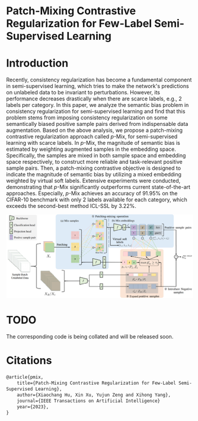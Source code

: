 # Patch-Mixing Contrastive Regularization for Few-Label Semi-Supervised Learning

# Introduction

Recently, consistency regularization has become a fundamental component in semi-supervised learning, which tries to make the network's predictions on unlabeled data to be invariant to perturbations. However, its performance decreases drastically when there are scarce labels, e.g., $2$ labels per category. In this paper, we analyze the semantic bias problem in consistency regularization for semi-supervised learning and find that this problem stems from imposing consistency regularization on some semantically biased positive sample pairs derived from indispensable data augmentation. Based on the above analysis, we propose a patch-mixing contrastive regularization approach called $p$-Mix, for semi-supervised learning with scarce labels. In $p$-Mix, the magnitude of semantic bias is estimated by weighting augmented samples in the embedding space. Specifically, the samples are mixed in both sample space and embedding space respectively, to construct more reliable and task-relevant positive sample pairs. Then, a patch-mixing contrastive objective is designed to indicate the magnitude of semantic bias by utilizing a mixed embedding weighted by virtual soft labels. Extensive experiments were conducted, demonstrating that $p$-Mix significantly outperforms current state-of-the-art approaches. Especially, $p$-Mix achieves an accuracy of $91.95\%$ on the CIFAR-10 benchmark with only $2$ labels available for each category, which exceeds the second-best method ICL-SSL by $3.22\%$. 

<img src="./overall.png" alt="p-Mix" width="1000px" />

# TODO

The corresponding code is being collated and will be released soon.

# Citations
```
@article{pmix,
    title={Patch-Mixing Contrastive Regularization for Few-Label Semi-Supervised Learning},
    author={Xiaochang Hu, Xin Xu, Yujun Zeng and Xihong Yang},
    journal={IEEE Transactions on Artificial Intelligence}
    year={2023},
}
```
